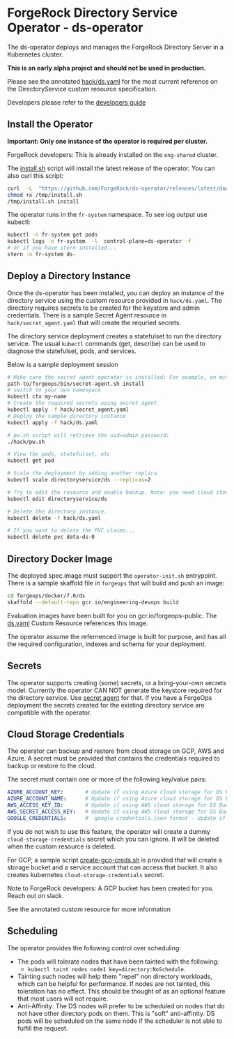 # ForgeRock Directory Service Operator - ds-operator

The ds-operator deploys and manages the ForgeRock Directory Server in a Kubernetes cluster.

**This is an early alpha project and should not be used in production.**

Please see the annotated [hack/ds.yaml](hack/ds.yaml) for the most current reference on the DirectoryService custom resource specification.

Developers please refer to the [developers guide](DEVELOPMENT.md)


## Install the Operator

**Important: Only one instance of the operator is required per cluster.**

ForgeRock developers: This is already installed on the `eng-shared` cluster.

The [install.sh](install.sh) script will install the latest release of the operator. You can also curl this script:

```bash
curl  -L  "https://github.com/ForgeRock/ds-operator/releases/latest/download/install.sh" -o /tmp/install.sh
chmod +x /tmp/install.sh
/tmp/install.sh install
```

The operator runs in the `fr-system` namespace. To see log output use kubectl:

```bash
kubectl -n fr-system get pods
kubectl logs -n fr-system  -l  control-plane=ds-operator -f
# or if you have stern installed...
stern -n fr-system ds-
```

## Deploy a Directory Instance

Once the ds-operator has been installed, you can deploy an instance of the directory service using the custom
resource provided in `hack/ds.yaml`.  The directory requires secrets to be created for the keystore and admin credentials. There is
a sample Secret Agent resource in `hack/secret_agent.yaml` that will create the requried secrets.

The directory service deployment creates a statefulset to run the directory service. The usual
`kubectl` commands (get, describe) can be used to diagnose the statefulset, pods, and services.


Below is a sample deployment session

```bash
# Make sure the secret agent operator is installed: For example, on minikube run
path-to/forgeops/bin/secret-agent.sh install
# switch to your own namespace
kubectl ctx my-name
# Create the required secrets using secret agent
kubectl apply -f hack/secret_agent.yaml
# Deploy the sample directory instance
kubectl apply -f hack/ds.yaml

# pw.sh script will retrieve the uid=admin password:
./hack/pw.sh

# View the pods, statefulset, etc
kubectl get pod

# Scale the deployment by adding another replica
kubectl scale directoryservice/ds --replicas=2

# Try to edit the resource and enable backup. Note: you need cloud storage credentials
kubectl edit directoryservice/ds

# Delete the directory instance.
kubectl delete -f hack/ds.yaml

# If you want to delete the PVC claims...
kubectl delete pvc data-ds-0
```

## Directory Docker Image

The deployed spec.image must support the `operator-init.sh` entrypoint. There is a sample skaffold file in `forgeops` that will build
and push an image:

```bash
cd forgeops/docker/7.0/ds
skaffold --default-repo gcr.io/engineering-devops build
```

Evaluation images have been built for you on gcr.io/forgeops-public. The [ds.yaml](hack/ds.yaml) Custom Resource references this image.

The operator assume the refernenced image is built for purpose, and has all the required configuration, indexes and schema for your deployment.

## Secrets

The operator supports creating (some) secrets, or a bring-your-own secrets model. Currently the operator CAN NOT generate the
keystore required for the directory service. Use [secret agent](https://github.com/ForgeRock/secret-agent) for that. If you have a ForgeOps deployment
the secrets created for the existing directory service are compatible with the operator.

## Cloud Storage Credentials

The operator can backup and restore from cloud storage on GCP, AWS and Azure. A secret must be
provided that contains the credentials required to backup or restore to the cloud.

The secret must contain one or more of the following key/value pairs:

```yaml
AZURE_ACCOUNT_KEY:       # Update if using Azure cloud storage for DS Backups
AZURE_ACCOUNT_NAME:      # Update if using Azure cloud storage for DS Backups
AWS_ACCESS_KEY_ID:       # Update if using AWS cloud storage for DS Backups
AWS_SECRET_ACCESS_KEY:   # Update if using AWS cloud storage for DS Backups
GOOGLE_CREDENTIALS:      #  google credentials.json format - Update if using GCP cloud storage for DS Backups
```

If you do not wish to use this feature, the operator will create a dummy  `cloud-storage-credentials` secret which
you can ignore. It will be deleted when the custom resource is deleted.

For GCP, a sample script [create-gcp-creds.sh](hack/create-gcp-creds.sh) is provided that will create a storage bucket and a
service account that can access that bucket. It also creates kubernetes  `cloud-storage-credentials` secret.

Note to ForgeRock developers: A GCP bucket has been
created for you. Reach out on slack.

See the annotated custom resource for more information

## Scheduling

The operator provides the following control over scheduling:

* The pods will tolerate nodes that have been tainted with the following:
  * `kubectl taint nodes node1 key=directory:NoSchedule`.
* Tainting
 such nodes will help them "repel" non directory workloads, which can be helpful for performance.  If nodes are not tainted,
 this toleration has no effect. This should be thought of as an optional feature that most users will not require.
* Anti-Affinity: The DS nodes will prefer to be scheduled on nodes that do not have other directory pods on them. This is
  "soft" anti-affinity.  DS pods will be scheduled on the same node if the scheduler is not able to fulfill the request.